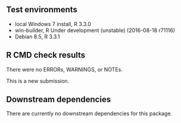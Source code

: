 ## Test environments
* local Windows 7 install, R 3.3.0
* win-builder, R Under development (unstable) (2016-08-18 r71116)
* Debian 8.5, R 3.3.1

## R CMD check results
There were no ERRORs, WARNINGS, or NOTEs.

This is a new submission.

## Downstream dependencies
There are currently no downstream dependencies for this package.